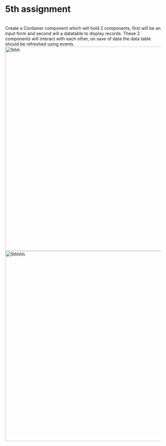 # 5th assignment
<br>
Create a Container component which will hold 2 components, 
first will be an input form and second will a datatable to display records. 
These 2 components will interact with each other, 
on save of data the data table should be refreshed using events.
<br>
<img width="659" alt="5thh" src="https://user-images.githubusercontent.com/120541815/211097716-0dff886b-a191-434d-bb1b-84f1b24ca3f0.png">
<br>
<img width="613" alt="5thhhh" src="https://user-images.githubusercontent.com/120541815/211098293-93b629e0-6887-417b-96ad-a5125fc1674e.png">
